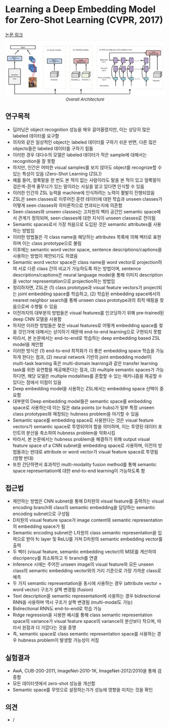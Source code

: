 # Learning a Deep Embedding Model for Zero-Shot Learning (CVPR, 2017)

[논문 링크](https://openaccess.thecvf.com/content_cvpr_2017/html/Zhang_Learning_a_Deep_CVPR_2017_paper.html)

<p align="center">
    <img width="600" alt='fig1' src="../img/zhang2017learning.png?raw=true"></br>
    <em><font size=2>Overall Architecture</font></em>
</p>

## 연구목적
- 딥러닝은 object recognition 성능을 매우 끌어올렸지만, 이는 상당히 많은 labeled 데이터를 요구함
- 의자와 같은 일상적인 object는 labeled 데이터를 구하기 쉬운 반면, 다른 많은 objects들은 labeled 데이터를 구하기 힘듦
- 이러한 경우 대다수의 모델은 labeled 데이터가 적은 sample에 대해서는 recognition을 잘 못함
- 하지만, 인간은 어떠한 visual samples를 보지 않아도 object를 recognize할 수 있는 특성이 있음 (Zero-Shot Learning (ZSL))
- 예를 들어, 얼룩말을 한 번도 본 적이 없는 사람이라도 말을 본 적이 있고 얼룩말이 검은색-흰색 줄무늬가 있는 말이라는 사실을 알고 있다면 인식할 수 있음
- 이러한 인간의 ZSL 능력을 machine에 인식하려는 노력이 활발히 진행되었음
- ZSL은 seen classes로 이루어진 훈련 데이터에 대한 학습과 unseen classes가 어떻게 seen classes와 의미론적으로 연과되는지에 의존함
- Seen classes와 unseen classes는 고차원의 벡터 공간인 semantic space에서 관계가 정의되며, seen classes에 대한 지식이 unseen classes로 전이됨
- Semantic spaces로서 가장 처음으로 도입된 것은 semantic attributes를 사용하는 방법임
- 이러한 방법들은 각 class name을 해당하는 attributes 목록에 의해 벡터로 표현하며 이는 class prototype으로 불림
- 이후에는 semantic word vector space, sentence descriptions/captions을 사용하는 방법이 제안되기도 하였음
- Semantic word vector space은 class name을 word vector로 projection하여 서로 다른 class 간의 비교가 가능하도록 하는 방법이며, sentence descriptions/captions은 neural language model을 통해 이미지 description을 vector representation으로 projection하는 방법임
- 정리하자면, ZSL은 (1) class prototype과 visual feature vectors가 project되는 joint embedding space를 학습하고, (2) 학습된 embedding space에서의 nearest neighbor search를 통해 unseen class prototype과의 최적 매핑을 찾음으로써 수행될 수 있음
- 이전까지의 대부분의 방법들은 visual features를 인코딩하기 위해 pre-trained된 deep CNN 모델을 사용함
- 하지만 이러한 방법들은 찾은 visual features로 어떻게 embedding space를 찾을 것인가에 대해서는 상이하기 때문에 end-to-end learning으로 구현되지 못함
- 따라서, 본 논문에서는 end-to-end로 학습하는 deep embedding based ZSL model을 제안함
- 이러한 방식은 (1) end-to-end 최적화가 더 좋은 embedding space 학습을 가능하게 한다는 점과, (2) neural network 기반의 joint embedding model이 multi-task learning 혹은 multi-domain learning과 같은 transfer learning task를 위한 유연함을 제공해준다는 점과, (3) multiple semantic spaces가 가능하다면, 해당 모델은 multiple modalities를 혼합할 수 있는 매커니즘을 제공할 수 있다는 점에서 이점이 있음
- Deep embedding model을 사용하는 ZSL에서는 embedding space 선택이 중요함
- 대부분의 Deep embedding model들은 semantic space를 embedding space로 사용하는데 이는 많은 data points (or hubs)가 일부 특정 unseen class prototypes와 매칭되는 hubness problem을 야기할 수 있음
- Semantic space를 embedding space로 사용한다는 것은 visual feature vectors가 semantic space로 투영되어야 함을 의미하며, 이는 투영된 데이터 포인트의 분산을 축소하여 hubness problem을 악화시킴
- 따라서, 본 논문에서는 hubness problem을 해결하기 위해 output visual feature space of a CNN subnet을 embedding space로 사용하며, 이전의 방법들과는 반대로 attribute or word vector가 visual feature space로 투영됨 (방향 반대)
- 또한 간단하면서 효과적인 multi-modality fusion method를 통해 semantic space representation에 대한 end-to-end learning이 가능하도록 함

## 접근법
- 제안하는 방법은 CNN subnet을 통해 D차원의 visual feature를 출력하는 visual encoding branch와 class의 semantic embedding을 담당하는 semantic encoding subnet으로 구성됨
- D차원의 visual feature space가 image content와 semantic representation의 embedding space가 됨
- Semantic encoding subnet은 L차원의 class semantic representation을 입력으로 받아 fc layer 및 ReLU를 거쳐 D차원의 semantic embedding vector를 출력
- 두 벡터 (visual feature, semantic embedding vector)의 MSE를 계산하여 discripency를 최소화하고 두 branch를 연결
- Inference 시에는 주어진 unseen image의 visual feature와 모든 unseen class의 semantic embedding vector와의 거리 기준으로 가장 가까운 class로 예측
- 두 가지 semantic representation을 동시에 사용하는 경우 (attribute vector + word vector) 구조가 살짝 변경됨 (fusion)
- Text description을 semantic representation에 사용하는 경우 bidirectional RNN을 사용하며 역시 구조가 살짝 변경됨 (multi-modal도 가능)
- Bidirectional RNN도 end-to-end로 학습 가능
- Ridge regression을 사용한 예시를 통해 class semantic representation space의 variance가 visual feature space의 variance의 분산보다 작으며, 따라서 원점과 더 가깝다는 것을 증명
- 즉, semantic space로 class semantic representation space를 사용하는 경우 hubness problem이 발생할 가능성이 커짐

## 실험결과
- AwA, CUB-200-2011, ImageNet-2010-1K, ImageNet-2012/2010을 통해 검증함
- 모든 데이터셋에서 zero-shot 성능을 개선함
- Semantic space를 무엇으로 설정하는가가 성능에 영향을 미치는 것을 확인

## 의견
- /